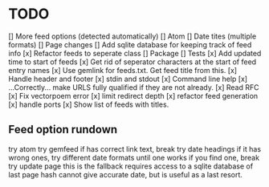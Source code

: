 # TODO

[] More feed options (detected automatically)
    [] Atom
    [] Date tites (multiple formats)
    [] Page changes
        [] Add sqlite database for keeping track of feed info
    [x] Refactor feeds to seperate class
[] Package
[] Tests
[x] Add updated time to start of feeds
[x] Get rid of seperator characters at the start of feed entry names
[x] Use gemlink for feeds.txt. Get feed title from this.
[x] Handle header and footer
[x] stdin and stdout
[x] Command line help
[x] ...Correctly... make URLS fully qualified if they are not already.
    [x] Read RFC
[x] Fix vectorpoem error
[x] limit redirect depth
[x] refactor feed generation
[x] handle ports
[x] Show list of feeds with titles.

## Feed option rundown

try atom
try gemfeed
    if has correct link text, break
try date headings
    if it has wrong ones, try different date formats until one works
    if you find one, break
try update page
    this is the fallback
    requires access to a sqlite database of last page hash
    cannot give accurate date, but is useful as a last resort.
